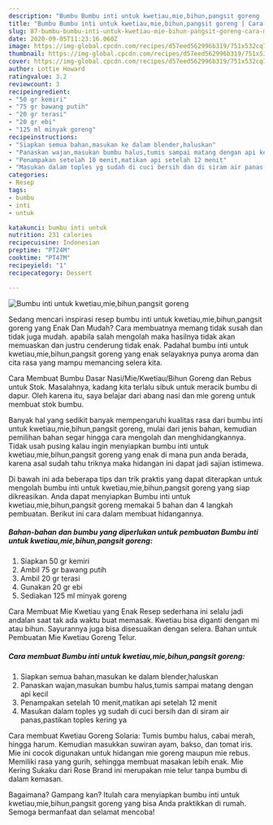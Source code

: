 ```yaml
---
description: "Bumbu Bumbu inti untuk kwetiau,mie,bihun,pangsit goreng | Cara Masak Bumbu inti untuk kwetiau,mie,bihun,pangsit goreng Yang Sempurna"
title: "Bumbu Bumbu inti untuk kwetiau,mie,bihun,pangsit goreng | Cara Masak Bumbu inti untuk kwetiau,mie,bihun,pangsit goreng Yang Sempurna"
slug: 87-bumbu-bumbu-inti-untuk-kwetiau-mie-bihun-pangsit-goreng-cara-masak-bumbu-inti-untuk-kwetiau-mie-bihun-pangsit-goreng-yang-sempurna
date: 2020-09-05T11:23:16.060Z
image: https://img-global.cpcdn.com/recipes/d57eed562996b319/751x532cq70/bumbu-inti-untuk-kwetiaumiebihunpangsit-goreng-foto-resep-utama.jpg
thumbnail: https://img-global.cpcdn.com/recipes/d57eed562996b319/751x532cq70/bumbu-inti-untuk-kwetiaumiebihunpangsit-goreng-foto-resep-utama.jpg
cover: https://img-global.cpcdn.com/recipes/d57eed562996b319/751x532cq70/bumbu-inti-untuk-kwetiaumiebihunpangsit-goreng-foto-resep-utama.jpg
author: Lottie Howard
ratingvalue: 3.2
reviewcount: 3
recipeingredient:
- "50 gr kemiri"
- "75 gr bawang putih"
- "20 gr terasi"
- "20 gr ebi"
- "125 ml minyak goreng"
recipeinstructions:
- "Siapkan semua bahan,masukan ke dalam blender,haluskan"
- "Panaskan wajan,masukan bumbu halus,tumis sampai matang dengan api kecil"
- "Penampakan setelah 10 menit,matikan api setelah 12 menit"
- "Masukan dalam toples yg sudah di cuci bersih dan di siram air panas,pastikan toples kering ya"
categories:
- Resep
tags:
- bumbu
- inti
- untuk

katakunci: bumbu inti untuk 
nutrition: 231 calories
recipecuisine: Indonesian
preptime: "PT24M"
cooktime: "PT47M"
recipeyield: "1"
recipecategory: Dessert

---
```



![Bumbu inti untuk kwetiau,mie,bihun,pangsit goreng](https://img-global.cpcdn.com/recipes/d57eed562996b319/751x532cq70/bumbu-inti-untuk-kwetiaumiebihunpangsit-goreng-foto-resep-utama.jpg)

Sedang mencari inspirasi resep bumbu inti untuk kwetiau,mie,bihun,pangsit goreng yang Enak Dan Mudah? Cara membuatnya memang tidak susah dan tidak juga mudah. apabila salah mengolah maka hasilnya tidak akan memuaskan dan justru cenderung tidak enak. Padahal bumbu inti untuk kwetiau,mie,bihun,pangsit goreng yang enak selayaknya punya aroma dan cita rasa yang mampu memancing selera kita.

Cara Membuat Bumbu Dasar Nasi/Mie/Kwetiau/Bihun Goreng dan Rebus untuk Stok. Masalahnya, kadang kita terlalu sibuk untuk meracik bumbu di dapur. Oleh karena itu, saya belajar dari abang nasi dan mie goreng untuk membuat stok bumbu.

Banyak hal yang sedikit banyak mempengaruhi kualitas rasa dari bumbu inti untuk kwetiau,mie,bihun,pangsit goreng, mulai dari jenis bahan, kemudian pemilihan bahan segar hingga cara mengolah dan menghidangkannya. Tidak usah pusing kalau ingin menyiapkan bumbu inti untuk kwetiau,mie,bihun,pangsit goreng yang enak di mana pun anda berada, karena asal sudah tahu triknya maka hidangan ini dapat jadi sajian istimewa.


Di bawah ini ada beberapa tips dan trik praktis yang dapat diterapkan untuk mengolah bumbu inti untuk kwetiau,mie,bihun,pangsit goreng yang siap dikreasikan. Anda dapat menyiapkan Bumbu inti untuk kwetiau,mie,bihun,pangsit goreng memakai 5 bahan dan 4 langkah pembuatan. Berikut ini cara dalam membuat hidangannya.

<!--inarticleads1-->

##### Bahan-bahan dan bumbu yang diperlukan untuk pembuatan Bumbu inti untuk kwetiau,mie,bihun,pangsit goreng:

1. Siapkan 50 gr kemiri
1. Ambil 75 gr bawang putih
1. Ambil 20 gr terasi
1. Gunakan 20 gr ebi
1. Sediakan 125 ml minyak goreng


Cara Membuat Mie Kwetiau yang Enak Resep sederhana ini selalu jadi andalan saat tak ada waktu buat memasak. Kwetiau bisa diganti dengan mi atau bihun. Sayurannya juga bisa disesuaikan dengan selera. Bahan untuk Pembuatan Mie Kwetiau Goreng Telur. 

<!--inarticleads2-->

##### Cara membuat Bumbu inti untuk kwetiau,mie,bihun,pangsit goreng:

1. Siapkan semua bahan,masukan ke dalam blender,haluskan
1. Panaskan wajan,masukan bumbu halus,tumis sampai matang dengan api kecil
1. Penampakan setelah 10 menit,matikan api setelah 12 menit
1. Masukan dalam toples yg sudah di cuci bersih dan di siram air panas,pastikan toples kering ya


Cara membuat Kwetiau Goreng Solaria: Tumis bumbu halus, cabai merah, hingga harum. Kemudian masukkan suwiran ayam, bakso, dan tomat iris. Mie ini cocok digunakan untuk hidangan mie goreng maupun mie rebus. Memiliki rasa yang gurih, sehingga membuat masakan lebih enak. Mie Kering Sukaku dari Rose Brand ini merupakan mie telur tanpa bumbu di dalam kemasan. 

Bagaimana? Gampang kan? Itulah cara menyiapkan bumbu inti untuk kwetiau,mie,bihun,pangsit goreng yang bisa Anda praktikkan di rumah. Semoga bermanfaat dan selamat mencoba!
